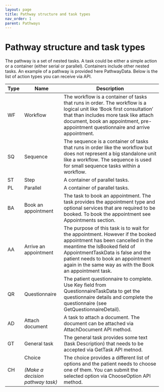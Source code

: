 ```yaml
---
layout: page
title: Pathway structure and task types
nav_order: 1
parent: Pathways
---
```


# Pathway structure and task types

The pathway is a set of nested tasks. A task could be either a simple action or a container (either serial or parallel). Containers include other nested tasks. An example of a pathway is provided here PathwayData. Below is the list of action types you can receive via API.

| **Type** | **Name** | **Description** |
| --- | --- | --- |
| WF  | Workflow | The workflow is a container of tasks that runs in order. The workflow is a logical unit like ‘Book first consultation’ that than includes more task like attach document, book an appointment, pre-appointment questionnaire and arrive appointment. |
| SQ  | Sequence | The sequence is a container of tasks that runs in order like the workflow but does not represent a big standalone unit like a workflow. The sequence is used for small sequence tasks within a workflow. |
| ST  | Step | A container of parallel tasks. |
| PL  | Parallel | A container of parallel tasks. |
| BA  | Book an appointment | The task to book an appointment. The task provides the appointment type and optional services that are required to be booked. To book the appointment see Appointments section. |
| AA  | Arrive an appointment | The purpose of this task is to wait for the appointment. However if the booked appointment has been cancelled in the meantime the IsBooked field of AppointmentTaskData is false and the patient needs to book an appointment again in the same way as with the Book an appointment task. |
| QR  | Questionnaire | The patient questionnaire to complete. Use Key field from QuestionnaireTaskData to get the questionnaire details and complete the questionnaire (see GetQuestionnaireDetail). |
| AD  | Attach document | A task to attach a document. The document can be attached via AttachDocument API method. |
| GT  | General task | The general task provides some text (task Description) that needs to be accepted via GetTask API metnod. |
| CH  | Choice<br><br>_(Make a decision pathway task)_ | The choice provides a different list of options and the patient needs to choose one of them. You can submit the selected option via ChooseOption API method. |
